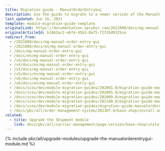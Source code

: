 ```yaml
---
title: Migration guide - ManualOrderEntryGui
description: Use the guide to migrate to a newer version of the ManualOrderEntryGui module.
last_updated: Jun 16, 2021
template: module-migration-guide-template
originalLink: https://documentation.spryker.com/2021080/docs/mg-manual-order-entry-gui
originalArticleId: b1063ac2-eb74-45b3-8af5-f2f35d9325ce
redirect_from:
  - /2021080/docs/mg-manual-order-entry-gui
  - /2021080/docs/en/mg-manual-order-entry-gui
  - /docs/mg-manual-order-entry-gui
  - /docs/en/mg-manual-order-entry-gui
  - /v4/docs/mg-manual-order-entry-gui
  - /v4/docs/en/mg-manual-order-entry-gui
  - /v5/docs/mg-manual-order-entry-gui
  - /v5/docs/en/mg-manual-order-entry-gui
  - /v6/docs/mg-manual-order-entry-gui
  - /v6/docs/en/mg-manual-order-entry-gui
  - /docs/scos/dev/module-migration-guides/202001.0/migration-guide-manualorderentrygui.html
  - /docs/scos/dev/module-migration-guides/202005.0/migration-guide-manualorderentrygui.html
  - /docs/scos/dev/module-migration-guides/202009.0/migration-guide-manualorderentrygui.html
  - /docs/scos/dev/module-migration-guides/202108.0/migration-guide-manualorderentrygui.html
  - /docs/scos/dev/module-migration-guides/migration-guide-manualorderentrygui.html
  - /docs/pbc/all/order-management-system/202307.0/base-shop/install-and-update/upgrade-modules/upgrade-the-manualorderentrygui-module.html
related:
  - title: Upgrade the Shipment module
    link: docs/pbc/all/carrier-management/page.version/base-shop/install-and-upgrade/upgrade-modules/upgrade-the-shipment-module.html
---
```

{% include pbc/all/upgrade-modules/upgrade-the-manualorderentrygui-module.md %} <!-- To edit, see /_includes/pbc/all/upgrade-modules/upgrade-the-manualorderentrygui-module.md -->
